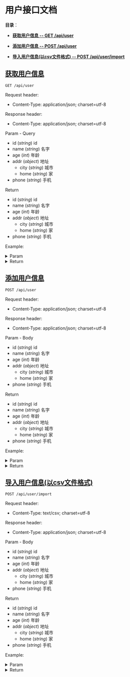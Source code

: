 # 用户接口文档

**目录**：

* <a href="#获取用户信息"><b>获取用户信息 -- GET /api/user</b></a>

* <a href="#添加用户信息"><b>添加用户信息 -- POST /api/user</b></a>

* <a href="#导入用户信息(以csv文件格式)"><b>导入用户信息(以csv文件格式) -- POST /api/user/import</b></a>

## <a name="获取用户信息" href="#获取用户信息">获取用户信息</a>

`GET /api/user`

Request header:
- Content-Type: application/json; charset=utf-8

Response header:
- Content-Type: application/json; charset=utf-8

Param - Query

* id (*string*) id
* name (*string*) 名字
* age (*int*) 年龄
* addr (*object*) 地址
    * city (*string*) 城市
    * home (*string*) 家
* phone (*string*) 手机

Return

* id (*string*) id
* name (*string*) 名字
* age (*int*) 年龄
* addr (*object*) 地址
    * city (*string*) 城市
    * home (*string*) 家
* phone (*string*) 手机

Example:

<details>
<summary>Param</summary>

```json
addr=%7B+%7D&age=0&id=1&name=jd&phone=
```

</details>

<details>
<summary>Return</summary>

```json
{
    "id": "1", // id
    "name": "jd", // 名字
    "age": 0, // 年龄
    "addr": { // 地址
        "city": "", // 城市
        "home": "" // 家
    },
    "phone": "" // 手机
}
```

</details>

## <a name="添加用户信息" href="#添加用户信息">添加用户信息</a>

`POST /api/user`

Request header:
- Content-Type: application/json; charset=utf-8

Response header:
- Content-Type: application/json; charset=utf-8

Param - Body

* id (*string*) id
* name (*string*) 名字
* age (*int*) 年龄
* addr (*object*) 地址
    * city (*string*) 城市
    * home (*string*) 家
* phone (*string*) 手机

Return

* id (*string*) id
* name (*string*) 名字
* age (*int*) 年龄
* addr (*object*) 地址
    * city (*string*) 城市
    * home (*string*) 家
* phone (*string*) 手机

Example:

<details>
<summary>Param</summary>

```json
{
    "id": "1", // id
    "name": "jd", // 名字
    "age": 0, // 年龄
    "addr": { // 地址
        "city": "", // 城市
        "home": "" // 家
    },
    "phone": "" // 手机
}
```

</details>

<details>
<summary>Return</summary>

```json
{
    "id": "1", // id
    "name": "jd", // 名字
    "age": 0, // 年龄
    "addr": { // 地址
        "city": "", // 城市
        "home": "" // 家
    },
    "phone": "" // 手机
}
```

</details>

## <a name="导入用户信息(以csv文件格式)" href="#导入用户信息(以csv文件格式)">导入用户信息(以csv文件格式)</a>

`POST /api/user/import`

Request header:
- Content-Type: text/csv; charset=utf-8

Response header:
- Content-Type: application/json; charset=utf-8

Param - Body

* id (*string*) id
* name (*string*) 名字
* age (*int*) 年龄
* addr (*object*) 地址
    * city (*string*) 城市
    * home (*string*) 家
* phone (*string*) 手机

Return

* id (*string*) id
* name (*string*) 名字
* age (*int*) 年龄
* addr (*object*) 地址
    * city (*string*) 城市
    * home (*string*) 家
* phone (*string*) 手机

Example:

<details>
<summary>Param</summary>

```json
{
    "id": "1", // id
    "name": "jd", // 名字
    "age": 0, // 年龄
    "addr": { // 地址
        "city": "", // 城市
        "home": "" // 家
    },
    "phone": "" // 手机
}
```

</details>

<details>
<summary>Return</summary>

```json
{
    "id": "1", // id
    "name": "jd", // 名字
    "age": 0, // 年龄
    "addr": { // 地址
        "city": "", // 城市
        "home": "" // 家
    },
    "phone": "" // 手机
}
```

</details>

